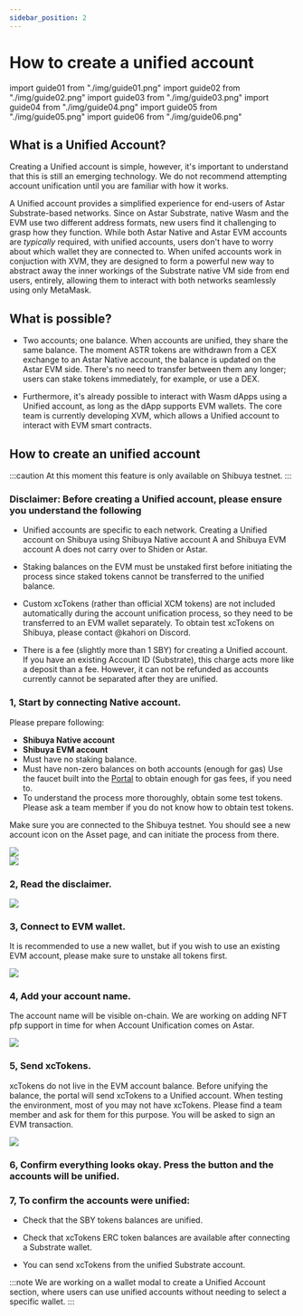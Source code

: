 ```yaml
---
sidebar_position: 2
---
```

# How to create a unified account

import guide01 from "./img/guide01.png"
import guide02 from "./img/guide02.png"
import guide03 from "./img/guide03.png"
import guide04 from "./img/guide04.png"
import guide05 from "./img/guide05.png"
import guide06 from "./img/guide06.png"

## What is a Unified Account?

Creating a Unified account is simple, however, it's important to understand that this is still an emerging technology. We do not recommend attempting account unification until you are familiar with how it works.

A Unified account provides a simplified experience for end-users of Astar Substrate-based networks. Since on Astar Substrate, native Wasm and the EVM use two different address formats, new users find it challenging to grasp how they function. While both Astar Native and Astar EVM accounts are *typically* required, with unified accounts, users don't have to worry about which wallet they are connected to. When unifed accounts work in conjuction with XVM, they are designed to form a powerful new way to abstract away the inner workings of the Substrate native VM side from end users, entirely, allowing them to interact with both networks seamlessly using only MetaMask.

## What is possible?

- Two accounts; one balance. When accounts are unified, they share the same balance. The moment ASTR tokens are withdrawn from a CEX exchange to an Astar Native account, the balance is updated on the Astar EVM side. There's no need to transfer between them any longer; users can stake tokens immediately, for example, or use a DEX.

- Furthermore, it's already possible to interact with Wasm dApps using a Unified account, as long as the dApp supports EVM wallets. The core team is currently developing XVM, which allows a Unified account to interact with EVM smart contracts.

## How to create an unified account

:::caution
At this moment this feature is only available on Shibuya testnet.
:::

### Disclaimer: Before creating a Unified account, please ensure you understand the following

- Unified accounts are specific to each network. Creating a Unified account on Shibuya using Shibuya Native account A and Shibuya EVM account A does not carry over to Shiden or Astar.

- Staking balances on the EVM must be unstaked first before initiating the process since staked tokens cannot be transferred to the unified balance.

- Custom xcTokens (rather than official XCM tokens) are not included automatically during the account unification process, so they need to be transferred to an EVM wallet separately. To obtain test xcTokens on Shibuya, please contact @kahori on Discord.

- There is a fee (slightly more than 1 SBY) for creating a Unified account. If you have an existing Account ID (Substrate), this charge acts more like a deposit than a fee. However, it can not be refunded as accounts currently cannot be separated after they are unified.

### 1, Start by connecting Native account.

Please prepare following:

- **Shibuya Native account**
- **Shibuya EVM account**
- Must have no staking balance.
- Must have non-zero balances on both accounts (enough for gas) Use the faucet built into the [Portal](https://portal.astar.network) to obtain enough for gas fees, if you need to.
- To understand the process more thoroughly, obtain some test tokens. Please ask a team member if you do not know how to obtain test tokens.

Make sure you are connected to the Shibuya testnet. You should see a new account icon on the Asset page, and can initiate the process from there.

<div style={{textAlign: 'center'}}>
  <img src={guide01} style={{width: 600}} />
  </div>

<div style={{textAlign: 'center'}}>
  <img src={guide02} style={{width: 600}} />
  </div>

### 2, Read the disclaimer.

<div style={{textAlign: 'center'}}>
  <img src={guide03} style={{width: 450}} />
  </div>

### 3, Connect to EVM wallet.

It is recommended to use a new wallet, but if you wish to use an existing EVM account, please make sure to unstake all tokens first.

<div style={{textAlign: 'center'}}>
  <img src={guide04} style={{width: 450}} />
  </div>

### 4, Add your account name.

The account name will be visible on-chain. We are working on adding NFT pfp support in time for when Account Unification comes on Astar.

<div style={{textAlign: 'center'}}>
  <img src={guide05} style={{width: 450}} />
  </div>

### 5, Send xcTokens.

xcTokens do not live in the EVM account balance. Before unifying the balance, the portal will send xcTokens to a Unified account. When testing the environment, most of you may not have xcTokens. Please find a team member and ask for them for this purpose. You will be asked to sign an EVM transaction.

<div style={{textAlign: 'center'}}>
  <img src={guide06} style={{width: 450}} />
  </div>

### 6, Confirm everything looks okay. Press the button and the accounts will be unified.

### 7, To confirm the accounts were unified:

- Check that the SBY tokens balances are unified.

- Check that xcTokens ERC token balances are available after connecting a Substrate wallet.

- You can send xcTokens from the unified Substrate account.

:::note
We are working on a wallet modal to create a Unified Account section, where users can use unified accounts without needing to select a specific wallet.
:::
